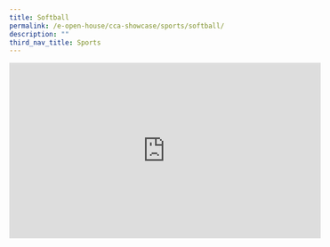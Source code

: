 ```yaml
---
title: Softball
permalink: /e-open-house/cca-showcase/sports/softball/
description: ""
third_nav_title: Sports
---
```

<div align="center"><iframe allowfullscreen="" allow="accelerometer; autoplay; clipboard-write; encrypted-media; gyroscope; picture-in-picture; web-share" frameborder="0" title="YouTube video player" src="https://www.youtube.com/embed/H3oc_wpBexM" height="315" width="560"></iframe></div>